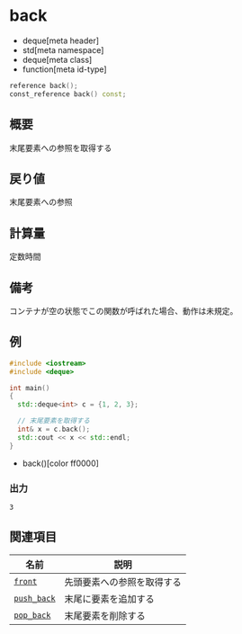 # back
* deque[meta header]
* std[meta namespace]
* deque[meta class]
* function[meta id-type]

```cpp
reference back();
const_reference back() const;
```

## 概要
末尾要素への参照を取得する


## 戻り値
末尾要素への参照


## 計算量
定数時間


## 備考
コンテナが空の状態でこの関数が呼ばれた場合、動作は未規定。


## 例
```cpp example
#include <iostream>
#include <deque>

int main()
{
  std::deque<int> c = {1, 2, 3};

  // 末尾要素を取得する
  int& x = c.back();
  std::cout << x << std::endl;
}
```
* back()[color ff0000]

### 出力
```
3
```

## 関連項目

| 名前 | 説明 |
|-------------------------------|----------------------------|
| [`front`](front.md)         | 先頭要素への参照を取得する |
| [`push_back`](push_back.md) | 末尾に要素を追加する |
| [`pop_back`](pop_back.md)   | 末尾要素を削除する |


